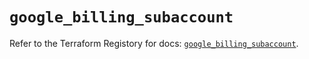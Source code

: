 # `google_billing_subaccount`

Refer to the Terraform Registory for docs: [`google_billing_subaccount`](https://registry.terraform.io/providers/hashicorp/google/5.3.0/docs/resources/billing_subaccount).
